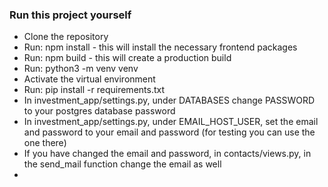 ### Run this project yourself

* Clone the repository
* Run: npm install - this will install the necessary frontend packages
* Run: npm build - this will create a production build
* Run: python3 -m venv venv
* Activate the virtual environment
* Run: pip install -r requirements.txt
* In investment_app/settings.py, under DATABASES change PASSWORD to your postgres database password
* In investment_app/settings.py, under EMAIL_HOST_USER, set the email and password to your email and password (for testing you can use the one there)
* If you have changed the email and password, in contacts/views.py, in the send_mail function change the email as well
* 
